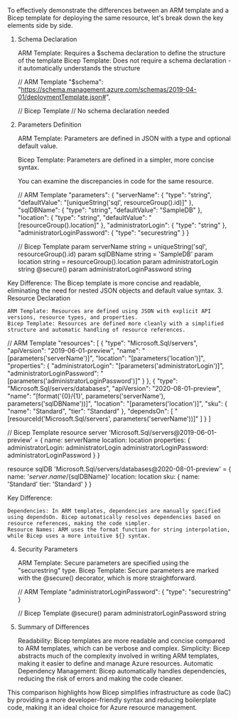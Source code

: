 To effectively demonstrate the differences between an ARM template and a Bicep template for deploying the same resource, let's break down the key elements side by side.
1. Schema Declaration

    ARM Template: Requires a $schema declaration to define the structure of the template
    Bicep Template: Does not require a schema declaration - it automatically understands the structure

   // ARM Template
   "$schema": "https://schema.management.azure.com/schemas/2019-04-01/deploymentTemplate.json#",

   // Bicep Template
   // No schema declaration needed

2. Parameters Definition

    ARM Template: Parameters are defined in JSON with a type and optional default value.

    Bicep Template: Parameters are defined in a simpler, more concise syntax.

    You can examine the discrepancies in code for the same resource.

   // ARM Template
   "parameters": {
     "serverName": {
       "type": "string",
       "defaultValue": "[uniqueString('sql', resourceGroup().id)]"
     },
     "sqlDBName": {
       "type": "string",
       "defaultValue": "SampleDB"
     },
     "location": {
       "type": "string",
       "defaultValue": "[resourceGroup().location]"
     },
     "administratorLogin": {
       "type": "string"
     },
     "administratorLoginPassword": {
       "type": "securestring"
     }
   }

   // Bicep Template
   param serverName string = uniqueString('sql', resourceGroup().id)
   param sqlDBName string = 'SampleDB'
   param location string = resourceGroup().location
   param administratorLogin string
   @secure()
   param administratorLoginPassword string

Key Difference: The Bicep template is more concise and readable, eliminating the need for nested JSON objects and default value syntax.
3. Resource Declaration

    ARM Template: Resources are defined using JSON with explicit API versions, resource types, and properties.
    Bicep Template: Resources are defined more cleanly with a simplified structure and automatic handling of resource references.

   // ARM Template
   "resources": [
     {
       "type": "Microsoft.Sql/servers",
       "apiVersion": "2019-06-01-preview",
       "name": "[parameters('serverName')]",
       "location": "[parameters('location')]",
       "properties": {
         "administratorLogin": "[parameters('administratorLogin')]",
         "administratorLoginPassword": "[parameters('administratorLoginPassword')]"
       }
     },
     {
       "type": "Microsoft.Sql/servers/databases",
       "apiVersion": "2020-08-01-preview",
       "name": "[format('{0}/{1}', parameters('serverName'), parameters('sqlDBName'))]",
       "location": "[parameters('location')]",
       "sku": {
         "name": "Standard",
         "tier": "Standard"
       },
       "dependsOn": [
         "[resourceId('Microsoft.Sql/servers', parameters('serverName'))]"
       ]
     }
   ]

   // Bicep Template
   resource server 'Microsoft.Sql/servers@2019-06-01-preview' = {
     name: serverName
     location: location
     properties: {
       administratorLogin: administratorLogin
       administratorLoginPassword: administratorLoginPassword
     }
   }

   resource sqlDB 'Microsoft.Sql/servers/databases@2020-08-01-preview' = {
     name: '${server.name}/${sqlDBName}'
     location: location
     sku: {
       name: 'Standard'
       tier: 'Standard'
     }
   }

Key Difference:

    Dependencies: In ARM templates, dependencies are manually specified using dependsOn. Bicep automatically resolves dependencies based on resource references, making the code simpler.
    Resource Names: ARM uses the format function for string interpolation, while Bicep uses a more intuitive ${} syntax.

4. Security Parameters

    ARM Template: Secure parameters are specified using the "securestring" type.
    Bicep Template: Secure parameters are marked with the @secure() decorator, which is more straightforward.

   // ARM Template
   "administratorLoginPassword": {
     "type": "securestring"
   }

   // Bicep Template
   @secure()
   param administratorLoginPassword string

5. Summary of Differences

    Readability: Bicep templates are more readable and concise compared to ARM templates, which can be verbose and complex.
    Simplicity: Bicep abstracts much of the complexity involved in writing ARM templates, making it easier to define and manage Azure resources.
    Automatic Dependency Management: Bicep automatically handles dependencies, reducing the risk of errors and making the code cleaner.

This comparison highlights how Bicep simplifies infrastructure as code (IaC) by providing a more developer-friendly syntax and reducing boilerplate code, making it an ideal choice for Azure resource management.